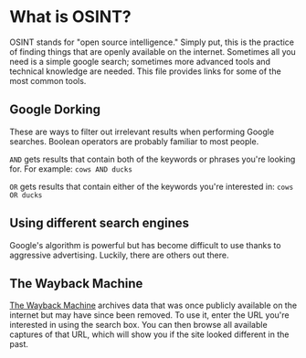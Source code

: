 # What is OSINT?

OSINT stands for "open source intelligence." Simply put, this is the practice of finding things that are openly available on the internet. Sometimes all you need is a simple google search; sometimes more advanced tools and technical knowledge are needed. This file provides links for some of the most common tools.

## Google Dorking

These are ways to filter out irrelevant results when performing Google searches. Boolean operators are probably familiar to most people.

`AND` gets results that contain both of the keywords or phrases you're looking for. For example: `cows AND ducks`

`OR` gets results that contain either of the keywords you're interested in: `cows OR ducks`

## Using different search engines

Google's algorithm is powerful but has become difficult to use thanks to aggressive advertising. Luckily, there are others out there.

## The Wayback Machine

[The Wayback Machine](https://web.archive.org/) archives data that was once publicly available on the internet but may have since been removed. To use it, enter the URL you're interested in using the search box. You can then browse all available captures of that URL, which will show you if the site looked different in the past.
